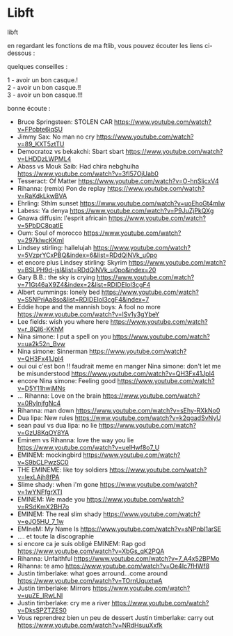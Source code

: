 # Libft
libft

en regardant les fonctions de ma ftlib, vous pouvez écouter les liens ci-dessous :

quelques conseilles :

 1 - avoir un bon casque.!                                                         
 2 - avoir un bon casque.!!                                                          
 3 - avoir un bon casque.!!!                                                      

 bonne écoute :
 
 - Bruce Springsteen: STOLEN CAR <https://www.youtube.com/watch?v=FPobte6iqSU>
 - Jimmy Sax: No man no cry <https://www.youtube.com/watch?v=89_KXT5ztTU>
 - Democratoz vs bekakchi: Sbart sbart <https://www.youtube.com/watch?v=LHDDzLWPML4>
 - Abass vs Mouk Saib: Had chira nebghuiha <https://www.youtube.com/watch?v=3fI57OjUab0>
 - Tesseract: Of Matter <https://www.youtube.com/watch?v=O-hnSlicxV4>
 - Rihanna: (remix) Pon de replay <https://www.youtube.com/watch?v=RaKdkLkwBVA>
 - Ehrling: Sthlm sunset <https://www.youtube.com/watch?v=uoEhoGt4mIw>
 - Labess: Ya denya <https://www.youtube.com/watch?v=P9JuZjPkQXg>
 - Gnawa diffusin: l'esprit africain <https://www.youtube.com/watch?v=5PbDC8patIE>
 - Oum: Soul of morocco <https://www.youtube.com/watch?v=297klwcKKmI>
 - Lindsey stirling: hallelujah <https://www.youtube.com/watch?v=5VzprYCxPBQ&index=6&list=RDdQiNVk_u0po>
 - et encore plus Lindsey stirling: Skyrim <https://www.youtube.com/watch?v=BSLPH9d-jsI&list=RDdQiNVk_u0po&index=20>
 - Gary B.B.: the sky is crying <https://www.youtube.com/watch?v=71Gt46aX9Z4&index=2&list=RDIDEIol3cgF4>
 - Albert cummings: lonely bed <https://www.youtube.com/watch?v=S5NPriAa8so&list=RDIDEIol3cgF4&index=7>
 - Eddie hope and the mannish boys: A fool no more <https://www.youtube.com/watch?v=lSv1y3gYbeY>
 - Lee fields: wish you where here <https://www.youtube.com/watch?v=r_8QI6-KKhM>
 - Nina simone: I put a spell on you <https://www.youtube.com/watch?v=ua2k52n_Bvw>
 - Nina simone: Sinnerman <https://www.youtube.com/watch?v=QH3Fx41Jpl4>
 - oui oui c'est bon !! faudrait meme en manger Nina simone: don't let me be misunderstood <https://www.youtube.com/watch?v=QH3Fx41Jpl4>
 - encore Nina simone: Feeling good <https://www.youtube.com/watch?v=D5Y11hwjMNs>
 - ... Rihanna: Love on the brain <https://www.youtube.com/watch?v=0RyInjfgNc4>
 - Rihanna: man down <https://www.youtube.com/watch?v=sEhy-RXkNo0>
 - Dua lipa: New rules <https://www.youtube.com/watch?v=k2qgadSvNyU>
 - sean paul vs dua lipa: no lie <https://www.youtube.com/watch?v=GzU8KqOY8YA>
 - Eminem vs Rihanna: love the way you lie <https://www.youtube.com/watch?v=uelHwf8o7_U>
 - EMINEM: mockingbird <https://www.youtube.com/watch?v=S9bCLPwzSC0>
 - THE EMINEME: like toy soldiers <https://www.youtube.com/watch?v=lexLAjh8fPA>
 - Slime shady: when i'm gone <https://www.youtube.com/watch?v=1wYNFfgrXTI>
 - EMINEM: We made you <https://www.youtube.com/watch?v=RSdKmX2BH7o>
 - EMINEM: The real slim shady <https://www.youtube.com/watch?v=eJO5HU_7_1w>
 - EMIneM: My Name Is <https://www.youtube.com/watch?v=sNPnbI1arSE>
 - .... et toute la discographie 
 - si encore ca je suis obligé EMINEM: Rap god <https://www.youtube.com/watch?v=XbGs_qK2PQA>
 - Rihanna: Unfaithful <https://www.youtube.com/watch?v=7_A4x52BPMo>
 - Rihanna: te amo <https://www.youtube.com/watch?v=Oe4Ic7fHWf8>
 - Justin timberlake: what goes arround...come around <https://www.youtube.com/watch?v=TOrnUquxtwA>
 - Justin timberlake: Mirrors <https://www.youtube.com/watch?v=uuZE_IRwLNI>
 - Justin timberlake: cry me a river <https://www.youtube.com/watch?v=DksSPZTZES0>
 - Vous reprendrez bien un peu de dessert Justin timberlake: carry out <https://www.youtube.com/watch?v=NRdHsuuXxfk>
